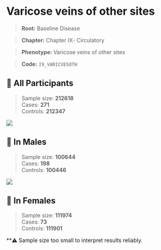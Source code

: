# Varicose veins of other sites

> **Root:** Baseline Disease  

> **Chapter:** Chapter IX- Circulatory  

> **Phenotype:** Varicose veins of other sites  

> **Code:** `I9_VARICVESOTH`

## 🧪 All Participants  
> Sample size: **212618**  
> Cases: **271**  
> Controls: **212347**
<img src="/Disease/Figures/ALL/Incidence/I9_VARICVESOTH.png"/>
<CsvTable src="/Disease/Data/ALL/Incidence/COX_I9_VARICVESOTH.csv" label="🔍 View full results" />

## 👨 In Males  
> Sample size: **100644**  
> Cases: **198**  
> Controls: **100446**
<img src="/Disease/Figures/Male/Incidence/I9_VARICVESOTH.png"/>
<CsvTable src="/Disease/Data/Male/Incidence/COX_I9_VARICVESOTH.csv" label="🔍 View full results" />

## 👩 In Females  
> Sample size: **111974**  
> Cases: **73**  
> Controls: **111901**

**⚠️ Sample size too small to interpret results reliably.

